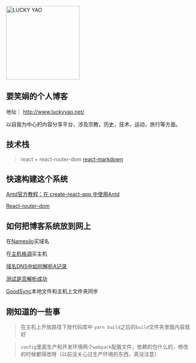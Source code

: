 <img src="http://www.luckyyao.net/static/media/logo1.f1bec0fb.png" alt="LUCKY YAO" width="200" height="200" />

## 要笑娟的个人博客
地址： http://www.luckyyao.net/

以自我为中心的内容分享平台，涉及宗教，历史，技术，运动，旅行等方面。

## 技术栈
> react + react-router-dom
> [react-markdown](https://github.com/rexxars/react-markdown)

## 快速构建这个系统

[Antd官方教程：在 create-react-app 中使用Antd](https://ant.design/docs/react/use-with-create-react-app-cn)

[React-router-dom](http://reacttraining.cn)


## 如何把博客系统放到网上

在[Namesilo](https://www.namesilo.com/)买域名

在[主机格调](http://zhuji.gd/)买主机

[域名DNS中如何解析A记录](http://www.vpsss.net/1016.html)

[测试是否解析成功](https://help.aliyun.com/knowledge_detail/39834.html)

[GoodSync](https://www.goodsync.com/)本地文件和主机上文件夹同步

## 刚知道的一些事

> 在主机上开放路径下放代码库中 `yarn build`之后的`build`文件夹里面内容就好

> `config`里面生产和开发环境两个`webpack`配置文件，依赖的包什么的，修改的时候都得改呀（以前没关心过生产环境的东西，真没注意）
